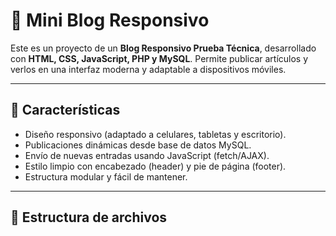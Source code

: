 # 📝 Mini Blog Responsivo

Este es un proyecto de un **Blog Responsivo Prueba Técnica**, desarrollado con **HTML, CSS, JavaScript, PHP y MySQL**. Permite publicar artículos y verlos en una interfaz moderna y adaptable a dispositivos móviles.

---

## 🚀 Características

- Diseño responsivo (adaptado a celulares, tabletas y escritorio).
- Publicaciones dinámicas desde base de datos MySQL.
- Envío de nuevas entradas usando JavaScript (fetch/AJAX).
- Estilo limpio con encabezado (header) y pie de página (footer).
- Estructura modular y fácil de mantener.

---

## 📁 Estructura de archivos

